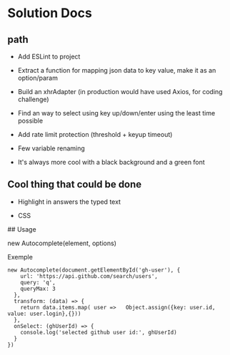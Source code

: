 # Solution Docs

## path

- Add ESLint to project

- Extract a function for mapping json data to key value, make it as an option/param

- Build an xhrAdapter (in production would have used Axios, for coding challenge)

- Find an way to select using key up/down/enter using the least time possible

- Add rate limit protection (threshold + keyup timeout)

- Few variable renaming

- It's always more cool with a black background and a green font

## Cool thing that could be done

- Highlight in answers the typed text

- CSS

## Usage

new Autocomplete(element, options)

Exemple

````
new Autocomplete(document.getElementById('gh-user'), {
    url: 'https://api.github.com/search/users',
    query: 'q',
    queryMax: 3
  },
  transform: (data) => {
    return data.items.map( user =>   Object.assign({key: user.id, value: user.login},{}))
  },
  onSelect: (ghUserId) => {
    console.log('selected github user id:', ghUserId)
  }
})
````
